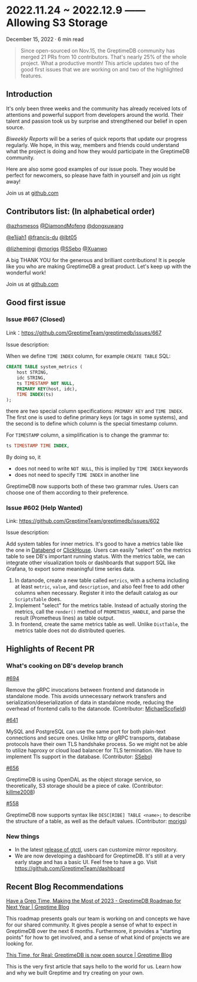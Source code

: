 # 2022.11.24 ~ 2022.12.9 —— Allowing S3 Storage

December 15, 2022 · 6 min read

>Since open-sourced on Nov.15, the GreptimeDB community has merged 21 PRs from 10 contributors. That's nearly 25% of the whole project. What a productive month! This article updates two of the good first issues that we are working on and two of the highlighted features.

## Introduction

It's only been three weeks and the community has already received lots of attentions and powerful support from developers around the world. Their talent and passion took us by surprise and strengthened our belief in open source.

*Biweekly Reports* will be a series of quick reports that update our progress regularly. We hope, in this way, members and friends could understand what the project is doing and how they would participate in the GreptimeDB community.

Here are also some good examples of our issue pools. They would be perfect for newcomers, so please have faith in yourself and join us right away!

Join us at [github.com](https://github.com/GreptimeTeam/greptimedb)

## Contributors list: (In alphabetical order)

[@azhsmesos](https://github.com/azhsmesos) [@DiamondMofeng](https://github.com/DiamondMofeng) [@dongxuwang](https://github.com/dongxuwang)

[@e1ijah1](https://github.com/e1ijah1) [@francis-du](https://github.com/francis-du) [@lbt05](https://github.com/lbt05)

[@lizhemingi](https://github.com/lizhemingi) [@morigs](https://github.com/morigs) [@SSebo](https://github.com/SSebo) [@Xuanwo](https://github.com/Xuanwo)

A big THANK YOU for the generous and brilliant contributions! It is people like you who are making GreptimeDB a great product. Let's keep up with the wonderful work!

Join us at [github.com](https://github.com/GreptimeTeam/greptimedb)

## Good first issue

### Issue #667 (Closed)

Link：https://github.com/GreptimeTeam/greptimedb/issues/667

Issue description:

When we define `TIME INDEX` column,
for example `CREATE TABLE` SQL:

```SQL
CREATE TABLE system_metrics (
    host STRING,
    idc STRING,
    ts TIMESTAMP NOT NULL,
    PRIMARY KEY(host, idc),
    TIME INDEX(ts)
);
```

there are two special column specifications: `PRIMARY KEY` and `TIME INDEX`. The first one is used to define primary keys (or tags in some systems), and the second is to define which column is the special timestamp column.

For `TIMESTAMP` column, a simplification is to change the grammar to:

```SQL
ts TIMESTAMP TIME INDEX,
```

By doing so, it

- does not need to write `NOT NULL`, this is implied by `TIME INDEX` keywords
- does not need to specify `TIME INDEX` in another line

GreptimeDB now supports both of these two grammar rules. Users can choose one of them according to their preference.

### Issue #602 (**Help Wanted**)

Link:  https://github.com/GreptimeTeam/greptimedb/issues/602

Issue description:

Add system tables for inner metrics.
It's good to have a metrics table like the one in [Databend](https://databend.rs/doc/sql-reference/system-tables/system-metrics) or [ClickHouse](https://clickhouse.com/docs/en/operations/system-tables/metrics/). Users can easily "select" on the metrics table to see DB's important running status. With the metrics table, we can integrate other visualization tools or dashboards that support SQL like Grafana, to export some meaningful time series data.
1. In datanode, create a new table called `metrics`, with a schema including at least `metric`, `value`, and `description`, and also feel free to add other columns when necessary. Register it into the default catalog as our `ScriptsTable` does.
2. Implement "select" for the metrics table. Instead of actually storing the metrics, call the `render()` method of `PROMETHEUS_HANDLE`, and parse the result (Prometheus lines) as table output.
3. In frontend, create the same metrics table as well. Unlike `DistTable`, the metrics table does not do distributed queries.

## Highlights of Recent PR

### What's cooking on DB's develop branch

[#694](https://github.com/GreptimeTeam/greptimedb/pull/694)

Remove the gRPC invocations between frontend and datanode in standalone mode. This avoids unnecessary network transfers and serialization/deserialization of data in standalone mode, reducing the overhead of frontend calls to the datanode. (Contributor: [MichaelScofield](https://github.com/MichaelScofield))

[#641](https://github.com/GreptimeTeam/greptimedb/pull/641)

MySQL and PostgreSQL can use the same port for both plain-text connections and secure ones. Unlike http or gRPC transports, database protocols have their own TLS handshake process. So we might not be able to utilize haproxy or cloud load balancer for TLS termination. We have to implement Tls support in the database. (Contributor: [SSebo](https://github.com/SSebo))

[#656](https://github.com/GreptimeTeam/greptimedb/pull/656)

GreptimeDB is using OpenDAL as the object storage service, so theoretically, S3 storage should be a piece of cake. (Contributor: [killme2008](https://github.com/killme2008))

[#558](https://github.com/GreptimeTeam/greptimedb/pull/558)

GreptimeDB now supports syntax like `DESC[RIBE] TABLE <name>;` to describe the structure of a table, as well as the default values. (Contributor: [morigs](https://github.com/morigs))

### New things

- In the latest [release of gtctl](https://github.com/GreptimeTeam/gtctl/releases/tag/v0.1.0-alpha.7), users can customize mirror repository.
- We are now developing a dashboard for GreptimeDB. It's still at a very early stage and has a basic UI. Feel free to have a go. Visit https://github.com/GreptimeTeam/dashboard

## Recent Blog Recommendations

[Have a Grep Time, Making the Most of 2023 - GreptimeDB Roadmap for Next Year | Greptime Blog](https://greptime.com/blogs/2022-11-29-have-a-grep-time-making-the-most-of-2023.html)

This roadmap presents goals our team is working on and concepts we have for our shared community. It gives people a sense of what to expect in GreptimeDB over the next 6 months. Furthermore, it provides a "starting points" for how to get involved, and a sense of what kind of projects we are looking for.

[This Time, for Real: GreptimeDB is now open source | Greptime Blog](https://greptime.com/blogs/2022-11-15-this-time-for-real.html)

This is the very first article that says hello to the world for us. Learn how and why we built Greptime and try creating on your own.

